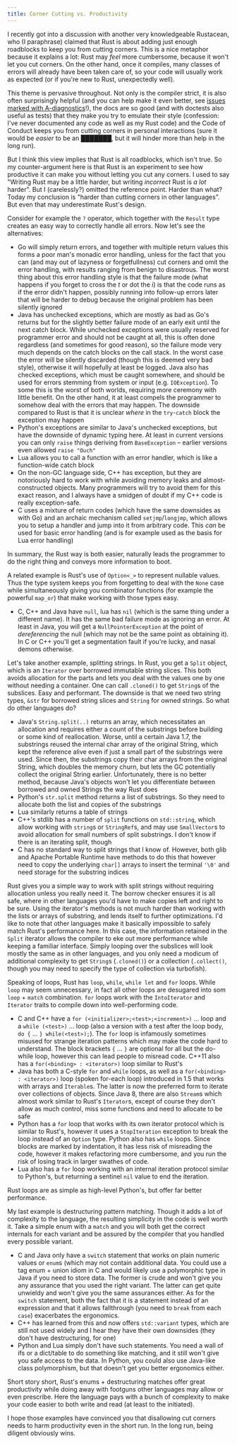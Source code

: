 ```yaml
---
title: Corner Cutting vs. Productivity
---
```


I recently got into a discussion with another very knowledgeable Rustacean, who (I paraphrase)
claimed that Rust is about adding just enough roadblocks to keep you from cutting corners. This is
a nice metaphor because it explains a lot: Rust may *feel* more cumbersome, because it won't let
you cut corners. On the other hand, once it compiles, many classes of errors will already have been
taken care of, so your code will usually work as expected (or if you're new to Rust, unexpectedly
well).

This theme is pervasive throughout. Not only is the compiler strict, it is also often surprisingly
helpful (and you can help make it even better, see
[issues marked with A-diagnostics](https://github.com/rust-lang/rust/issues?q=is%3Aopen+is%3Aissue+label%3AA-diagnostics)!),
the docs are so good (and with doctests also useful as tests) that they make you try to emulate
their style (confession: I've never documented any code as well as my Rust code) and the Code of
Conduct keeps you from cutting corners in personal interactions (sure it would be *easier* to be an
███████, but it will hinder more than help in the long run).

But I think this view implies that Rust is all roadblocks, which isn't true. So my counter-argument
here is that Rust is an experiment to see how productive it can make you without letting you cut
any corners. I used to say "Writing Rust may be a little harder, but writing *incorrect* Rust is *a
lot* harder". But I (carelessly?) omitted the reference point. Harder than what? Today my
conclusion is "harder than cutting corners in other languages". But even that may underestimate
Rust's design.

Consider for example the `?` operator, which together with the `Result` type creates an easy way to
correctly handle all errors. Now let's see the alternatives:

* Go will simply return errors, and together with multiple return values this forms a poor man's
monadic error handling, unless for the fact that you can (and may out of lazyness or
forgetfullness) cut corners and omit the error handling, with results ranging from benign to
disastrous. The worst thing about this error handling style is that the failure mode (what happens
if you forget to cross the *t* or dot the *i*) is that the code runs as if the error didn't happen,
possibly running into follow-up errors later that will be harder to debug because the original
problem has been silently ignored
* Java has unchecked exceptions, which are mostly as bad as Go's returns but for the slightly
better failure mode of an early exit until the next catch block. While unchecked exceptions were
usually reserved for programmer error and should not be caught at all, this is often done
regardless (and sometimes for good reason), so the failure mode very much depends on the catch
blocks on the call stack. In the worst case the error will be silently discarded (though this is
deemed very bad style), otherwise it will hopefully at least be logged. Java also has checked
exceptions, which must be caught somewhere, and should be used for errors stemming from system or
input (e.g. `IOException`). To some this is the worst of both worlds, requiring more ceremony with
little benefit. On the other hand, it at least compels the programmer to somehow deal with the
errors that may happen. The downside compared to Rust is that it is unclear *where* in the
`try`-`catch` block the exception may happen
* Python's exceptions are similar to Java's unchecked exceptions, but have the downside of dynamic
typing here. At least in current versions you can only `raise` things deriving from `BaseException`
– earlier versions even allowed `raise "Ouch"`
* Lua allows you to call a function with an error handler, which is like a function-wide catch
block
* On the non-GC language side, C++ has exception, but they are notoriously hard to work with while
avoiding memory leaks and almost-constructed objects. Many programmers will try to avoid them for
this exact reason, and I always have a smidgen of doubt if my C++ code is really exception-safe.
* C uses a mixture of return codes (which have the same downsides as with Go) and an archaic
mechanism called `setjmp`/`longjmp`, which allows you to setup a handler and jump into it from
arbitrary code. This *can* be used for basic error handling (and is for example used as the basis
for Lua error handling)

In summary, the Rust way is both easier, naturally leads the programmer to do the right thing and
conveys more information to boot.

A related example is Rust's use of `Option<_>` to represent nullable values. Thus the type system
keeps you from forgetting to deal with the `None` case while simultaneously giving you combinator
functions (for example the powerful `map_or`) that make working with those types easy.

* C, C++ and Java have `null`, lua has `nil` (which is the same thing under a different name). It
has the same bad failure mode as ignoring an error. At least in Java, you will get a
`NullPointerException` at the point of *dereferencing* the null (which may not be the same point as
obtaining it). In C or C++ you'll get a segmentation fault if you're lucky, and nasal demons
otherwise.

Let's take another example, splitting strings. In Rust, you get a `Split` object, which is an
`Iterator` over borrowed immutable string slices. This both avoids allocation for the parts and
lets you deal with the values one by one without needing a container. One can call `.cloned()` to
get `String`s of the subslices. Easy and performant. The downside is that we need two string types,
`&str` for borrowed string slices and `String` for owned strings. So what do other languages do?

* Java's `String.split(..)` returns an array, which necessitates an allocation and requires either
a count of the substrings before building or some kind of reallocation. Worse, until a certain Java
1.7, the substrings reused the internal char array of the original String, which kept the reference
alive even if just a small part of the substrings were used. Since then, the substrings copy their
char arrays from the original String, which doubles the memory churn, but lets the GC potentially
collect the original String earlier. Unfortunately, there is no better method, because Java's
objects won't let you differentiate between borrowed and owned Strings the way Rust does
* Python's `str.split` method returns a list of substrings. So they need to allocate both the list
and copies of the substrings
* Lua similarly returns a table of strings
* C++'s stdlib has a number of `split` functions on `std::string`, which allow working with
`string`s or `StringRef`s, and may use `SmallVector`s to avoid allocation for small numbers of
split substrings. I don't know if there is an iterating split, though
* C has no standard way to split strings that I know of. However, both glib and Apache Portable
Runtime have methods to do this that however need to copy the underlying `char[]` arrays to insert
the terminal `'\0'` and need storage for the substring indices

Rust gives you a simple way to work with split strings without requiring allocation unless you
really need it. The borrow checker ensures it is all safe, where in other languages you'd have to
make copies left and right to be sure. Using the iterator's methods is not much harder than working
with the lists or arrays of substring, and lends itself to further optimizations. I'd like to note
that other languages make it basically impossible to safely match Rust's performance here. In this
case, the information retained in the `Split` iterator allows the compiler to eke out more
performance while keeping a familiar interface. Simply looping over the subslices will look mostly
the same as in other languages, and you only need a modicum of additional complexity to get
`String`s (`.cloned()`) or a collection (`.collect()`, though you may need to specify the type of
collection via turbofish).

Speaking of loops, Rust has `loop`, `while`, `while let` and `for` loops. While `loop` may seem
unnecessary, in fact all other loops are desugared into som `loop` + `match` combination. `for`
loops work with the `IntoIterator` and `Iterator` traits to compile down into well-performing code.

* C and C++ have a `for (<initializer>;<test>;<increment>)` … loop and a `while (<test>)` … loop
(also a version with a test after the loop body, `do {` … `} while(<test>);`). The `for` loop is
infamously sometimes misused for strange iteration patterns which may make the code hard to
understand. The block brackets `{` … `}` are optional for all but the do-while loop, however this
can lead people to misread code. C++11 also has a `for(<binding> : <iterator>)` loop similar to
Rust's
* Java has both a C-style `for` and `while` loops, as well as a `for(<binding> : <iterator>)` loop
(spoken for-each loop) introduced in 1.5 that works with arrays and `Iterable`s. The latter is now
the preferred form to iterate over collections of objects. Since Java 8, there are also `Stream`s
which almost work similar to Rust's `Iterator`s, except of course they don't allow as much control,
miss some functions and need to allocate to be safe
* Python has a `for` loop that works with its own iterator protocol which is similar to Rust's,
however it uses a `StopIteration` exception to break the loop instead of an `Option` type. Python
also has `while` loops. Since blocks are marked by indentation, it has less risk of misreading the
code, however it makes refactoring more cumbersome, and you run the risk of losing track in larger
swathes of code.
* Lua also has a `for` loop working with an internal iteration protocol similar to Python's, but
returning a sentinel `nil` value to end the iteration.

Rust loops are as simple as high-level Python's, but offer far better performance.

My last example is destructuring pattern matching. Though it adds a lot of complexity to the
language, the resulting simplicity in the code is well worth it. Take a simple enum with a `match`
and you will both get the correct internals for each variant and be assured by the compiler that
you handled every possible variant.

* C and Java only have a `switch` statement that works on plain numeric values or `enum`s (which
may not contain additional data. You could use a tag enum + union idiom in C and would likely use a
polymorphic type in Java if you need to store data. The former is crude and won't give you any
assurance that you used the right variant. The latter can get quite unwieldy and won't give you the
same assurances either. As for the `switch` statement, both the fact that it is a statement instead
of an expression and that it allows fallthrough (you need to `break` from each `case`) exacerbates
the ergonomics.
* C++ has learned from this and now offers `std::variant` types, which are still not used widely
and I hear they have their own downsides (they don't have destructuring, for one)
* Python and Lua simply don't have such statements. You need a wall of ifs or a dict/table to do
something like matching, and it still won't give you safe access to the data. In Python, you could
also use Java-like class polymorphism, but that doesn't get you better ergonomics either.

Short story short, Rust's enums + destructuring matches offer great productivity while doing away
with footguns other languages may allow or even prescribe. Here the language pays with a bunch of
complexity to make your code easier to both write and read (at least to the initiated).

I hope those examples have convinced you that disallowing cut corners needs to harm productivity
even in the short run. In the long run, being diligent obviously wins.
